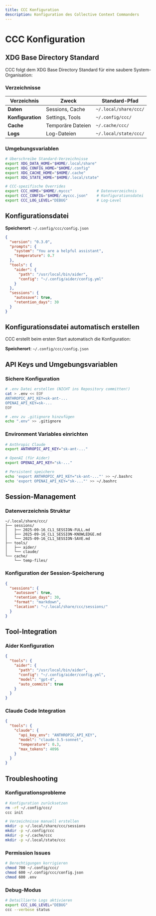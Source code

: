 ```yaml
---
title: CCC Konfiguration
description: Konfiguration des Collective Context Commanders
---
```


# CCC Konfiguration

## XDG Base Directory Standard

CCC folgt dem XDG Base Directory Standard für eine saubere System-Organisation:

### Verzeichnisse

| Verzeichnis | Zweck | Standard-Pfad |
|-------------|-------|---------------|
| **Daten** | Sessions, Cache | `~/.local/share/ccc/` |
| **Konfiguration** | Settings, Tools | `~/.config/ccc/` |
| **Cache** | Temporäre Dateien | `~/.cache/ccc/` |
| **Logs** | Log-Dateien | `~/.local/state/ccc/` |

### Umgebungsvariablen

```bash
# Überschreibe Standard-Verzeichnisse
export XDG_DATA_HOME="$HOME/.local/share"
export XDG_CONFIG_HOME="$HOME/.config"
export XDG_CACHE_HOME="$HOME/.cache"
export XDG_STATE_HOME="$HOME/.local/state"

# CCC-spezifische Overrides
export CCC_HOME="$HOME/.myccc"           # Datenverzeichnis
export CCC_CONFIG="$HOME/.myccc.json"    # Konfigurationsdatei
export CCC_LOG_LEVEL="DEBUG"             # Log-Level
```

## Konfigurationsdatei

**Speicherort**: `~/.config/ccc/config.json`

```json
{
  "version": "0.3.0",
  "prompts": {
    "system": "You are a helpful assistant",
    "temperature": 0.7
  },
  "tools": {
    "aider": {
      "path": "/usr/local/bin/aider",
      "config": "~/.config/aider/config.yml"
    }
  },
  "sessions": {
    "autosave": true,
    "retention_days": 30
  }
}
```

## Konfigurationsdatei automatisch erstellen

CCC erstellt beim ersten Start automatisch die Konfiguration:

**Speicherort**: `~/.config/ccc/config.json`

## API Keys und Umgebungsvariablen

### Sichere Konfiguration

```bash
# .env Datei erstellen (NICHT ins Repository committen!)
cat > .env << EOF
ANTHROPIC_API_KEY=sk-ant-...
OPENAI_API_KEY=sk-...
EOF

# .env zu .gitignore hinzufügen
echo ".env" >> .gitignore
```

### Environment Variables einrichten

```bash
# Anthropic Claude
export ANTHROPIC_API_KEY="sk-ant-..."

# OpenAI (für Aider)
export OPENAI_API_KEY="sk-..."

# Persistent speichern
echo 'export ANTHROPIC_API_KEY="sk-ant-..."' >> ~/.bashrc
echo 'export OPENAI_API_KEY="sk-..."' >> ~/.bashrc
```

## Session-Management

### Datenverzeichnis Struktur

```
~/.local/share/ccc/
├── sessions/
│   ├── 2025-09-16_CL1_SESSION-FULL.md
│   ├── 2025-09-16_CL1_SESSION-KNOWLEDGE.md
│   └── 2025-09-16_CL1_SESSION-SAVE.md
├── tools/
│   ├── aider/
│   └── claude/
└── cache/
    └── temp-files/
```

### Konfiguration der Session-Speicherung

```json
{
  "sessions": {
    "autosave": true,
    "retention_days": 30,
    "format": "markdown",
    "location": "~/.local/share/ccc/sessions/"
  }
}
```

## Tool-Integration

### Aider Konfiguration

```json
{
  "tools": {
    "aider": {
      "path": "/usr/local/bin/aider",
      "config": "~/.config/aider/config.yml",
      "model": "gpt-4",
      "auto_commits": true
    }
  }
}
```

### Claude Code Integration

```json
{
  "tools": {
    "claude": {
      "api_key_env": "ANTHROPIC_API_KEY",
      "model": "claude-3.5-sonnet",
      "temperature": 0.3,
      "max_tokens": 4096
    }
  }
}
```

## Troubleshooting

### Konfigurationsprobleme

```bash
# Konfiguration zurücksetzen
rm -rf ~/.config/ccc/
ccc init

# Verzeichnisse manuell erstellen
mkdir -p ~/.local/share/ccc/sessions
mkdir -p ~/.config/ccc
mkdir -p ~/.cache/ccc
mkdir -p ~/.local/state/ccc
```

### Permission Issues

```bash
# Berechtigungen korrigieren
chmod 700 ~/.config/ccc/
chmod 600 ~/.config/ccc/config.json
chmod 600 .env
```

### Debug-Modus

```bash
# Detaillierte Logs aktivieren
export CCC_LOG_LEVEL="DEBUG"
ccc --verbose status
```